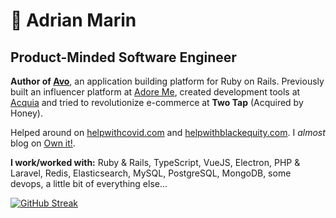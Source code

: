 # 🥑 Adrian Marin

## Product-Minded Software Engineer

**Author of [Avo](https://avohq.io)**, an application building platform for Ruby on Rails. Previously built an influencer platform at [Adore Me](https://github.com/adore-me), created development tools at [Acquia](https://github.com/acquia) and tried to revolutionize e-commerce at **Two Tap** (Acquired by Honey).

Helped around on [helpwithcovid.com](https://helpwithcovid.com/) and [helpwithblackequity.com](https://www.helpwithblackequity.com/). I *almost* blog on [Own it!](http://blog.adrianthedev.com/).

<strong>I work/worked with:</strong> Ruby & Rails, TypeScript, VueJS, Electron, PHP & Laravel, Redis, Elasticsearch, MySQL, PostgreSQL, MongoDB, some devops, a little bit of everything else...

[![GitHub Streak](https://github-readme-streak-stats.herokuapp.com?user=adrianthedev&theme=dark&date_format=j%20M%5B%20Y%5D)](https://git.io/streak-stats)
